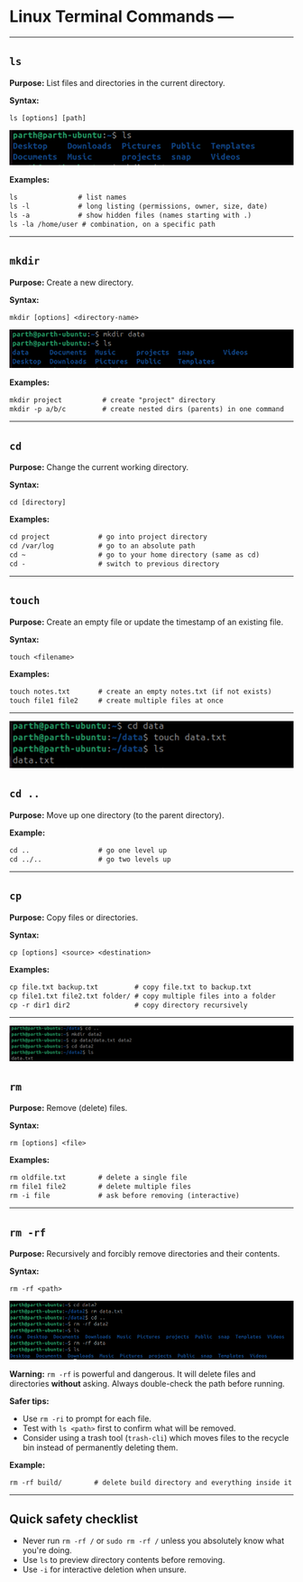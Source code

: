 # Linux Terminal Commands — 



---

## `ls`

**Purpose:** List files and directories in the current directory.

**Syntax:**
```
ls [options] [path]
```
![alt text](ls.png)


**Examples:**

```
ls               # list names
ls -l            # long listing (permissions, owner, size, date)
ls -a            # show hidden files (names starting with .)
ls -la /home/user # combination, on a specific path
```

---

## `mkdir`

**Purpose:** Create a new directory.

**Syntax:**

```
mkdir [options] <directory-name>
```

![alt text](mkdir.png)


**Examples:**

```
mkdir project          # create "project" directory
mkdir -p a/b/c         # create nested dirs (parents) in one command
```

---

## `cd`

**Purpose:** Change the current working directory.

**Syntax:**

```
cd [directory]
```

**Examples:**

```
cd project            # go into project directory
cd /var/log           # go to an absolute path
cd ~                  # go to your home directory (same as cd)
cd -                  # switch to previous directory
```

---

## `touch`

**Purpose:** Create an empty file or update the timestamp of an existing file.

**Syntax:**

```
touch <filename>
```

**Examples:**

```
touch notes.txt       # create an empty notes.txt (if not exists)
touch file1 file2     # create multiple files at once
```

---
![alt text](<cd touch.png>)



## `cd ..`

**Purpose:** Move up one directory (to the parent directory).




**Example:**

```
cd ..                 # go one level up
cd ../..              # go two levels up
```

---

## `cp`

**Purpose:** Copy files or directories.

**Syntax:**

```
cp [options] <source> <destination>
```




**Examples:**

```
cp file.txt backup.txt         # copy file.txt to backup.txt
cp file1.txt file2.txt folder/ # copy multiple files into a folder
cp -r dir1 dir2                # copy directory recursively
```

---
![alt text](<cd.. to cp .png>)





## `rm`


**Purpose:** Remove (delete) files.

**Syntax:**

```
rm [options] <file>
```

**Examples:**

```
rm oldfile.txt        # delete a single file
rm file1 file2        # delete multiple files
rm -i file            # ask before removing (interactive)
```

---

## `rm -rf`

**Purpose:** Recursively and forcibly remove directories and their contents.

**Syntax:**

```
rm -rf <path>
```

![alt text](<rm and rf.png>)




**Warning:** `rm -rf` is powerful and dangerous. It will delete files and directories **without** asking. Always double-check the path before running.

**Safer tips:**

- Use `rm -ri` to prompt for each file.
- Test with `ls <path>` first to confirm what will be removed.
- Consider using a trash tool (`trash-cli`) which moves files to the recycle bin instead of permanently deleting them.

**Example:**

```
rm -rf build/        # delete build directory and everything inside it
```

---

## Quick safety checklist

- Never run `rm -rf /` or `sudo rm -rf /` unless you absolutely know what you're doing.
- Use `ls` to preview directory contents before removing.
- Use `-i` for interactive deletion when unsure.
